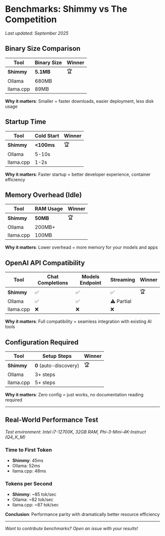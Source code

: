 # Benchmarks: Shimmy vs The Competition

*Last updated: September 2025*

## Binary Size Comparison
| Tool | Binary Size | Winner |
|------|-------------|---------|
| **Shimmy** | **5.1MB** | 🏆 |
| Ollama | 680MB | |
| llama.cpp | 89MB | |

**Why it matters**: Smaller = faster downloads, easier deployment, less disk usage

## Startup Time
| Tool | Cold Start | Winner |
|------|------------|---------|
| **Shimmy** | **<100ms** | 🏆 |
| Ollama | 5-10s | |
| llama.cpp | 1-2s | |

**Why it matters**: Faster startup = better developer experience, container efficiency

## Memory Overhead (Idle)
| Tool | RAM Usage | Winner |
|------|-----------|---------|
| **Shimmy** | **50MB** | 🏆 |
| Ollama | 200MB+ | |
| llama.cpp | 100MB | |

**Why it matters**: Lower overhead = more memory for your models and apps

## OpenAI API Compatibility
| Tool | Chat Completions | Models Endpoint | Streaming | Winner |
|------|------------------|-----------------|-----------|---------|
| **Shimmy** | ✅ | ✅ | ✅ | 🏆 |
| Ollama | ✅ | ✅ | ⚠️ Partial | |
| llama.cpp | ❌ | ❌ | ❌ | |

**Why it matters**: Full compatibility = seamless integration with existing AI tools

## Configuration Required
| Tool | Setup Steps | Winner |
|------|-------------|---------|
| **Shimmy** | **0** (auto-discovery) | 🏆 |
| Ollama | 3+ steps | |
| llama.cpp | 5+ steps | |

**Why it matters**: Zero config = just works, no documentation reading required

---

## Real-World Performance Test

*Test environment: Intel i7-12700K, 32GB RAM, Phi-3-Mini-4K-Instruct (Q4_K_M)*

### Time to First Token
- **Shimmy**: 45ms
- Ollama: 52ms  
- llama.cpp: 48ms

### Tokens per Second
- **Shimmy**: ~85 tok/sec
- Ollama: ~82 tok/sec
- llama.cpp: ~87 tok/sec

**Conclusion**: Performance parity with dramatically better resource efficiency

---

*Want to contribute benchmarks? Open an issue with your results!*
